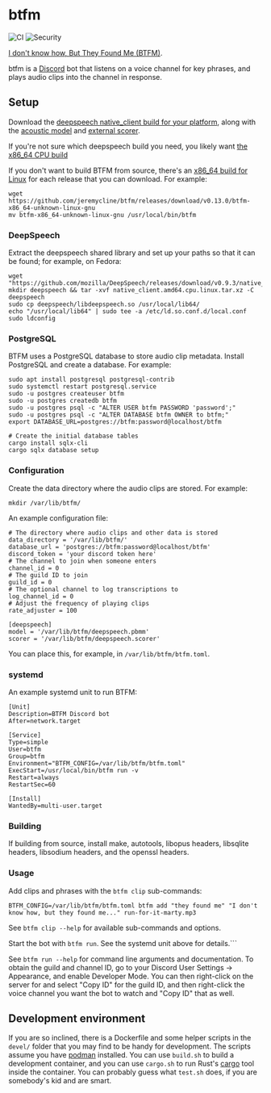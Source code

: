# btfm

![CI](https://github.com/jeremycline/btfm/workflows/CI/badge.svg?branch=main)
![Security](https://github.com/jeremycline/btfm/workflows/Security%20audit/badge.svg?branch=main)

[I don't know how, But They Found Me (BTFM)](https://www.youtube.com/watch?v=hslfuqhtn7A).

btfm is a [Discord](https://discordapp.com) bot that listens on a voice channel for key phrases, and
plays audio clips into the channel in response.


## Setup

Download the [deepspeech native_client build for your
platform](https://github.com/mozilla/DeepSpeech/releases/tag/v0.9.3), along
with the
[acoustic
model](https://github.com/mozilla/DeepSpeech/releases/download/v0.9.3/deepspeech-0.9.3-models.pbmm)
and [external
scorer](https://github.com/mozilla/DeepSpeech/releases/download/v0.9.3/deepspeech-0.9.3-models.scorer).

If you're not sure which deepspeech build you need, you likely want [the x86_64
CPU
build](https://github.com/mozilla/DeepSpeech/releases/download/v0.9.3/native_client.amd64.cpu.linux.tar.xz)

If you don't want to build BTFM from source, there's an [x86_64 build for
Linux](https://github.com/jeremycline/btfm/releases) for each release that you
can download. For example:

```
wget https://github.com/jeremycline/btfm/releases/download/v0.13.0/btfm-x86_64-unknown-linux-gnu
mv btfm-x86_64-unknown-linux-gnu /usr/local/bin/btfm
```

### DeepSpeech

Extract the deepspeech shared library and set up your paths so that it can be found; for example, on Fedora:

```
wget "https://github.com/mozilla/DeepSpeech/releases/download/v0.9.3/native_client.amd64.cpu.linux.tar.xz"
mkdir deepspeech && tar -xvf native_client.amd64.cpu.linux.tar.xz -C deepspeech
sudo cp deepspeech/libdeepspeech.so /usr/local/lib64/
echo "/usr/local/lib64" | sudo tee -a /etc/ld.so.conf.d/local.conf
sudo ldconfig
```

### PostgreSQL

BTFM uses a PostgreSQL database to store audio clip metadata. Install PostgreSQL and create a database. For example:

```
sudo apt install postgresql postgresql-contrib
sudo systemctl restart postgresql.service
sudo -u postgres createuser btfm
sudo -u postgres createdb btfm
sudo -u postgres psql -c "ALTER USER btfm PASSWORD 'password';"
sudo -u postgres psql -c "ALTER DATABASE btfm OWNER to btfm;"
export DATABASE_URL=postgres://btfm:password@localhost/btfm

# Create the initial database tables
cargo install sqlx-cli
cargo sqlx database setup
```

### Configuration

Create the data directory where the audio clips are stored. For example:

```
mkdir /var/lib/btfm/
```

An example configuration file:

```
# The directory where audio clips and other data is stored
data_directory = '/var/lib/btfm/'
database_url = 'postgres://btfm:password@localhost/btfm'
discord_token = 'your discord token here'
# The channel to join when someone enters
channel_id = 0
# The guild ID to join
guild_id = 0
# The optional channel to log transcriptions to
log_channel_id = 0
# Adjust the frequency of playing clips
rate_adjuster = 100

[deepspeech]
model = '/var/lib/btfm/deepspeech.pbmm'
scorer = '/var/lib/btfm/deepspeech.scorer'
```

You can place this, for example, in ``/var/lib/btfm/btfm.toml``.

### systemd

An example systemd unit to run BTFM:

```
[Unit]
Description=BTFM Discord bot
After=network.target

[Service]
Type=simple
User=btfm
Group=btfm
Environment="BTFM_CONFIG=/var/lib/btfm/btfm.toml"
ExecStart=/usr/local/bin/btfm run -v
Restart=always
RestartSec=60

[Install]
WantedBy=multi-user.target
```

### Building

If building from source, install make, autotools, libopus headers, libsqlite headers, libsodium headers, and the openssl headers.

### Usage

Add clips and phrases with the ``btfm clip`` sub-commands:

```
BTFM_CONFIG=/var/lib/btfm/btfm.toml btfm add "they found me" "I don't know how, but they found me..." run-for-it-marty.mp3
```

See ``btfm clip --help`` for available sub-commands and options.

Start the bot with ``btfm run``. See the systemd unit above for details.```

See ``btfm run --help`` for command line arguments and documentation. To
obtain the guild and channel ID, go to your Discord User Settings ->
Appearance, and enable Developer Mode. You can then right-click on the server
for and select "Copy ID" for the guild ID, and then right-click the voice
channel you want the bot to watch and "Copy ID" that as well.


## Development environment

If you are so inclined, there is a Dockerfile and some helper scripts in the ```devel/``` folder
that you may find to be handy for development. The scripts assume you have
[podman](https://podman.io/) installed. You can use ```build.sh``` to build a development container,
and you can use ```cargo.sh``` to run Rust's [cargo](https://doc.rust-lang.org/cargo/) tool inside
the container. You can probably guess what ```test.sh``` does, if you are somebody's kid and are
smart.

